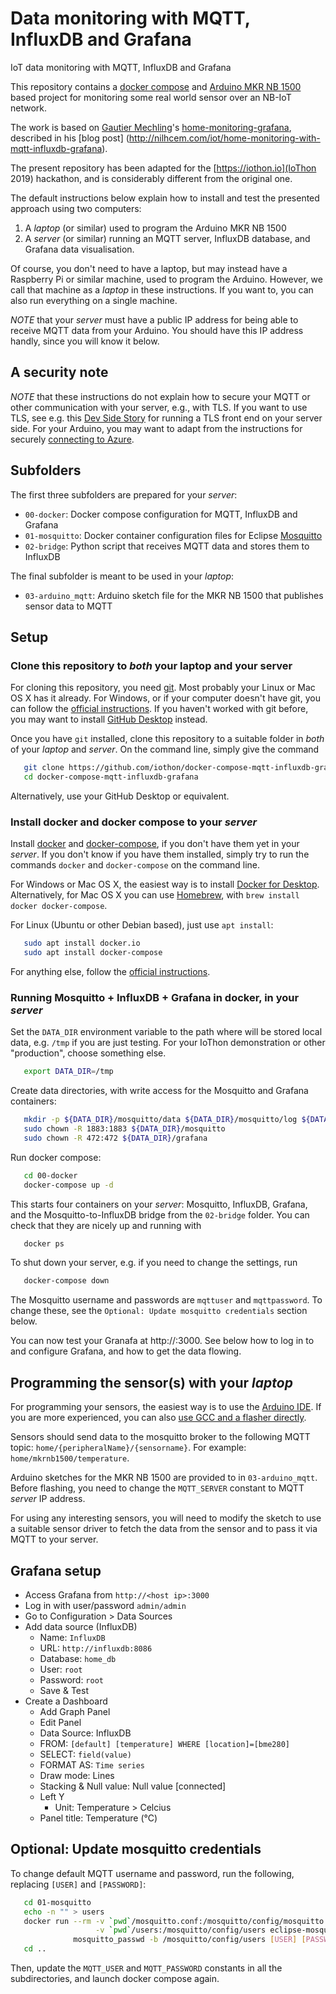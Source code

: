 # Data monitoring with MQTT, InfluxDB and Grafana

IoT data monitoring with MQTT, InfluxDB and Grafana

This repository contains a
[docker compose](https://docs.docker.com/compose/) and
[Arduino MKR NB 1500](https://store.arduino.cc/arduino-mkr-nb-1500)
based project for monitoring some real world sensor over an NB-IoT network.

The work is based on [Gautier Mechling](https://github.com/Nilhcem)'s
[home-monitoring-grafana](https://github.com/Nilhcem/home-monitoring-grafana),
described in his [blog post]
(http://nilhcem.com/iot/home-monitoring-with-mqtt-influxdb-grafana).

The present repository has been adapted for the [https://iothon.io](IoThon 2019) hackathon,
and is considerably different from the original one.

The default instructions below explain how to install and test the presented
approach using two computers:

1. A *laptop* (or similar) used to program the Arduino MKR NB 1500
2. A *server* (or similar) running an MQTT server, InfluxDB database,
   and Grafana data visualisation.

Of course, you don't need to have a laptop, but may instead have a
Raspberry Pi or similar machine, used to program the Arduino.  However,
we call that machine as a _laptop_ in these instructions.
If you want to, you can also run everything on a single machine.

*NOTE* that your *server* must have a public IP address for being able
to receive MQTT data from your Arduino.  You should have this IP address
handly, since you will know it below.

## A security note

*NOTE* that these instructions do not explain how to secure your
MQTT or other communication with your server, e.g., with TLS.  If you
want to use TLS, see e.g. this
[Dev Side Story](https://devsidestory.com/lets-encrypt-with-docker/)
for running a TLS front end on your server side.
For your Arduino, you may want to adapt from the instructions for securely
[connecting to Azure](https://create.arduino.cc/projecthub/Arduino_Genuino/securely-connecting-an-arduino-nb-1500-to-azure-iot-hub-af6470).

## Subfolders

The first three subfolders are prepared for your *server*:
- `00-docker`: Docker compose configuration for MQTT, InfluxDB and Grafana
- `01-mosquitto`: Docker container configuration files for Eclipse [Mosquitto](https://mosquitto.org)
- `02-bridge`: Python script that receives MQTT data and stores them to InfluxDB

The final subfolder is meant to be used in your *laptop*:
- `03-arduino_mqtt`: Arduino sketch file for the MKR NB 1500 that publishes sensor data to MQTT

## Setup

### Clone this repository to *both* your laptop and your server

For cloning this repository, you need
[git](https://en.wikipedia.org/wiki/Git).  Most probably your Linux or
Mac OS X has it already.  For Windows, or if your computer doesn't
have git, you can follow the
[official instructions](https://git-scm.com/book/en/v2/Getting-Started-Installing-Git).
If you haven't worked with git before, you may want to install
[GitHub Desktop](https://desktop.github.com) instead.

Once you have `git` installed, clone this repository to a suitable
folder in *both* of your *laptop* and *server*.  On the command line, simply give the command

```sh
   git clone https://github.com/iothon/docker-compose-mqtt-influxdb-grafana.git
   cd docker-compose-mqtt-influxdb-grafana
```
Alternatively, use your GitHub Desktop or equivalent.

### Install docker and docker compose to your *server*

Install
[docker](https://docs.docker.com) and
[docker-compose](https://docs.docker.com/compose/), if you don't have
them yet in your *server*.
If you don't know if you have them installed, simply try to run the
commands `docker` and `docker-compose` on the command line.

For Windows or Mac OS X, the easiest way is to install
[Docker for Desktop](https://www.docker.com/products/docker-desktop).
Alternatively, for Mac OS X you can use [Homebrew](https://brew.sh),
with `brew install docker docker-compose`.

For Linux (Ubuntu or other Debian based), just use `apt install`:

```sh
   sudo apt install docker.io
   sudo apt install docker-compose
```

For anything else, follow the [official instructions](https://docs.docker.com/install/).

### Running Mosquitto + InfluxDB + Grafana in docker, in your *server*

Set the `DATA_DIR` environment variable to the path where will be stored local data, e.g. `/tmp`
if you are just testing.  For your IoThon demonstration or other "production", choose
something else.

```sh
   export DATA_DIR=/tmp
```

Create data directories, with write access for the Mosquitto and Grafana containers:

```sh
   mkdir -p ${DATA_DIR}/mosquitto/data ${DATA_DIR}/mosquitto/log ${DATA_DIR}/influxdb ${DATA_DIR}/grafana
   sudo chown -R 1883:1883 ${DATA_DIR}/mosquitto
   sudo chown -R 472:472 ${DATA_DIR}/grafana
```

Run docker compose:

```sh
   cd 00-docker
   docker-compose up -d
```

This starts four containers on your *server*: Mosquitto, InfluxDB, Grafana, and
the Mosquitto-to-InfluxDB bridge from the `02-bridge` folder.  You can check that
they are nicely up and running with

```sh
   docker ps
```

To shut down your server, e.g. if you need to change the settings, run
```sh
   docker-compose down
```

The Mosquitto username and passwords are `mqttuser` and `mqttpassword`.
To change these, see the `Optional: Update mosquitto credentials` section below.

You can now test your Granafa at http://<your-host-ip>:3000.  See below how to
log in to and configure Grafana, and how to get the data flowing.

## Programming the sensor(s) with your *laptop*

For programming your sensors, the easiest way is to use the
[Arduino IDE](https://www.arduino.cc/en/Main/Software).  If you
are more experienced, you can also [use GCC and a flasher directly](TBD).

Sensors should send data to the mosquitto broker to the following MQTT topic:
`home/{peripheralName}/{sensorname}`.
For example: `home/mkrnb1500/temperature`.

Arduino sketches for the MKR NB 1500 are provided to in `03-arduino_mqtt`.
Before flashing, you need to change the `MQTT_SERVER` constant to MQTT *server* IP address.

For using any interesting sensors, you will need to modify the sketch to
use a suitable sensor driver to fetch the data from the sensor and to pass
it via MQTT to your server.

## Grafana setup



- Access Grafana from `http://<host ip>:3000`
- Log in with user/password `admin/admin`
- Go to Configuration > Data Sources
- Add data source (InfluxDB)
  - Name: `InfluxDB`
  - URL: `http://influxdb:8086`
  - Database: `home_db`
  - User: `root`
  - Password: `root`
  - Save & Test
- Create a Dashboard
  - Add Graph Panel
  - Edit Panel
  - Data Source: InfluxDB
  - FROM: `[default] [temperature] WHERE [location]=[bme280]`
  - SELECT: `field(value)`
  - FORMAT AS: `Time series`
  - Draw mode: Lines
  - Stacking & Null value: Null value [connected]
  - Left Y
    - Unit: Temperature > Celcius
  - Panel title: Temperature (°C)


## Optional: Update mosquitto credentials

To change default MQTT username and password, run the following, replacing `[USER]` and `[PASSWORD]`:

```sh
   cd 01-mosquitto
   echo -n "" > users
   docker run --rm -v `pwd`/mosquitto.conf:/mosquitto/config/mosquitto.conf \
                   -v `pwd`/users:/mosquitto/config/users eclipse-mosquitto:1.5 \
              mosquitto_passwd -b /mosquitto/config/users [USER] [PASSWORD]
   cd ..
```

Then, update the `MQTT_USER` and `MQTT_PASSWORD` constants in all the subdirectories, and launch docker compose again.

